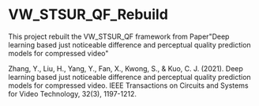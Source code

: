 # VW_STSUR_QF_Rebuild
This project rebuilt the VW_STSUR_QF framework from Paper"Deep learning based just noticeable difference and perceptual quality prediction models for compressed video"

Zhang, Y., Liu, H., Yang, Y., Fan, X., Kwong, S., & Kuo, C. J. (2021). Deep learning based just noticeable difference and perceptual quality prediction models for compressed video. IEEE Transactions on Circuits and Systems for Video Technology, 32(3), 1197-1212.
